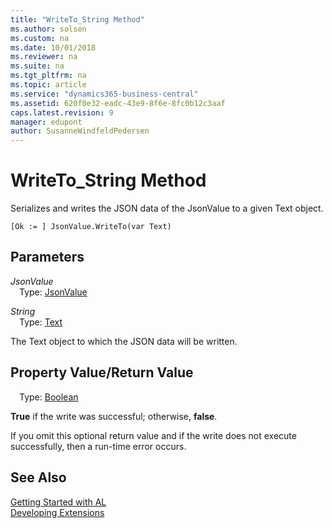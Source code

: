 ```yaml
---
title: "WriteTo_String Method"
ms.author: solsen
ms.custom: na
ms.date: 10/01/2018
ms.reviewer: na
ms.suite: na
ms.tgt_pltfrm: na
ms.topic: article
ms.service: "dynamics365-business-central"
ms.assetid: 620f0e32-eadc-43e9-8f6e-8fc0b12c3aaf
caps.latest.revision: 9
manager: edupont
author: SusanneWindfeldPedersen
---
```


 

# WriteTo_String Method

Serializes and writes the JSON data of the JsonValue to a given Text object.

```
[Ok := ] JsonValue.WriteTo(var Text)
```

## Parameters
*JsonValue*  
&emsp;Type: [JsonValue](jsonvalue-class.md)

*String*  
&emsp;Type: [Text](../datatypes/devenv-text-data-type.md)

The Text object to which the JSON data will be written.

## Property Value/Return Value
&emsp;Type: [Boolean](../datatypes/devenv-boolean-data-type.md)

**True** if the write was successful; otherwise, **false**.

If you omit this optional return value and if the write does not execute successfully, then a run-time error occurs.

## See Also
[Getting Started with AL](../devenv-get-started.md)  
[Developing Extensions](../devenv-dev-overview.md)
